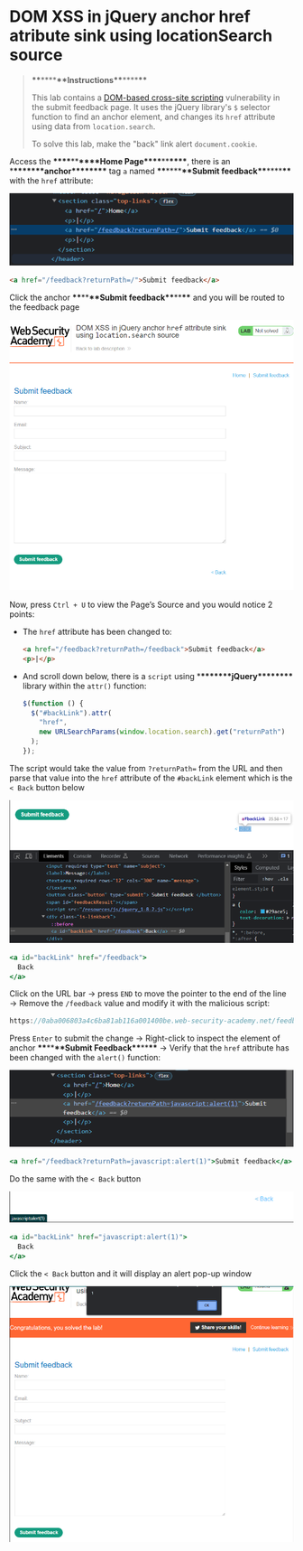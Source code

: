 # DOM XSS in jQuery anchor href atribute sink using locationSearch source

> ****\*\*****\*\*\*\*****\*\*****Instructions****\*\*****\*\*\*\*****\*\*****
>
> This lab contains a [DOM-based cross-site scripting](<../../Cross-site%20Scripting%20(XSS)/Sub_Pages/DOM-based%20XSS.md>) vulnerability in the submit feedback page. It uses the jQuery library's `$` selector function to find an anchor element, and changes its `href` attribute using data from `location.search`.
>
> To solve this lab, make the "back" link alert `document.cookie`.

Access the **\*\*\*\***\*\***\*\*\*\***Home Page**\*\*\*\***\*\***\*\*\*\***, there is an \***\*\*\*\*\*\*\***anchor\***\*\*\*\*\*\*\*** tag `a` named ****\*\*****\*\*\*\*****\*\*****Submit feedback****\*\*****\*\*\*\*****\*\***** with the `href` attribute:

![Untitled](DOM%20XSS%20in%20jQuery%20anchor%20href%20attribute%20sink%20using%20locationSearch%20source%20images/Untitled.png)

```html
<a href="/feedback?returnPath=/">Submit feedback</a>
```

Click the anchor ******\*\*******\*\*******\*\*******Submit feedback******\*\*******\*\*******\*\******* and you will be routed to the feedback page

![Untitled](DOM%20XSS%20in%20jQuery%20anchor%20href%20attribute%20sink%20using%20locationSearch%20source%20images/Untitled%201.png)

Now, press `Ctrl + U` to view the Page’s Source and you would notice 2 points:

- The `href` attribute has been changed to:
  ```html
  <a href="/feedback?returnPath=/feedback">Submit feedback</a>
  <p>|</p>
  ```
- And scroll down below, there is a `script` using \***\*\*\*\*\*\*\***jQuery\***\*\*\*\*\*\*\*** library within the `attr()` function:
  ```jsx
  $(function () {
    $("#backLink").attr(
      "href",
      new URLSearchParams(window.location.search).get("returnPath")
    );
  });
  ```

The script would take the value from `?returnPath=` from the URL and then parse that value into the `href` attribute of the `#backLink` element which is the `< Back` button below

![Untitled](DOM%20XSS%20in%20jQuery%20anchor%20href%20attribute%20sink%20using%20locationSearch%20source%20images/Untitled%202.png)

```jsx
<a id="backLink" href="/feedback">
  Back
</a>
```

Click on the URL bar → press `END` to move the pointer to the end of the line → Remove the `/feedback` value and modify it with the malicious script:

```jsx
https://0aba006803a4c6ba81ab116a001400be.web-security-academy.net/feedback?returnPath=javascript:alert(1)
```

Press `Enter` to submit the change → Right-click to inspect the element of anchor ******\*\*******\*\*******\*\*******Submit Feedback******\*\*******\*\*******\*\******* → Verify that the `href` attribute has been changed with the `alert()` function:

![Untitled](DOM%20XSS%20in%20jQuery%20anchor%20href%20attribute%20sink%20using%20locationSearch%20source%20images/Untitled%203.png)

```jsx
<a href="/feedback?returnPath=javascript:alert(1)">Submit feedback</a>
```

Do the same with the `< Back` button

![Untitled](DOM%20XSS%20in%20jQuery%20anchor%20href%20attribute%20sink%20using%20locationSearch%20source%20images/Untitled%204.png)

```jsx
<a id="backLink" href="javascript:alert(1)">
  Back
</a>
```

Click the `< Back` button and it will display an alert pop-up window

![Untitled](DOM%20XSS%20in%20jQuery%20anchor%20href%20attribute%20sink%20using%20locationSearch%20source%20images/Untitled%205.png)
